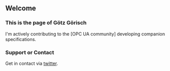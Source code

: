 ## Welcome

### This is the page of Götz Görisch


I'm actively contributing to the [OPC UA community] developing companion specifications.


### Support or Contact

Get in contact via [twitter](https://twitter.com/goetzgoerisch).

